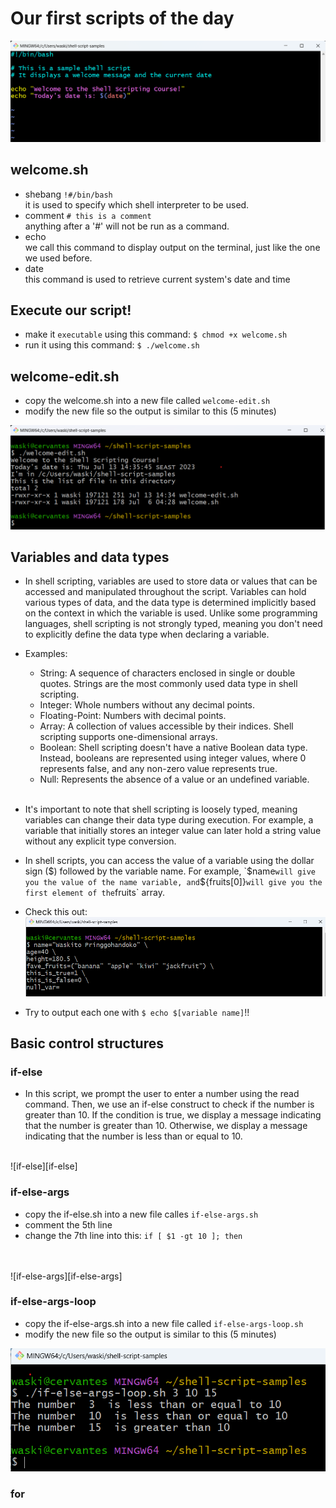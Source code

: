 # Our first scripts of the day

![welcome][welcome]

## welcome.sh
- shebang `!#/bin/bash` <br>
it is used to specify which shell interpreter to be used.
- comment `# this is a comment`<br>
anything after a '#' will not be run as a command.
- echo<br>
we call this command to display output on the terminal, just like the one we used before.
- date<br>
this command is used to retrieve current system's date and time

## Execute our script!
- make it `executable` using this command: `$ chmod +x welcome.sh`
- run it using this command: `$ ./welcome.sh`

## welcome-edit.sh

- copy the welcome.sh into a new file called `welcome-edit.sh`
- modify the new file so the output is similar to this (5 minutes)<br>

![welcome-edit][welcome-edit]

## Variables and data types
- In shell scripting, variables are used to store data or values that can be accessed and manipulated throughout the script. Variables can hold various types of data, and the data type is determined implicitly based on the context in which the variable is used. Unlike some programming languages, shell scripting is not strongly typed, meaning you don't need to explicitly define the data type when declaring a variable.
- Examples:
  - String: A sequence of characters enclosed in single or double quotes. Strings are the most commonly used data type in shell scripting.
  - Integer: Whole numbers without any decimal points.
  - Floating-Point: Numbers with decimal points.
  - Array: A collection of values accessible by their indices. Shell scripting supports one-dimensional arrays.
  - Boolean: Shell scripting doesn't have a native Boolean data type. Instead, booleans are represented using integer values, where 0 represents false, and any non-zero value represents true.
  - Null: Represents the absence of a value or an undefined variable.
  <br>
- It's important to note that shell scripting is loosely typed, meaning variables can change their data type during execution. For example, a variable that initially stores an integer value can later hold a string value without any explicit type conversion.

- In shell scripts, you can access the value of a variable using the dollar sign ($) followed by the variable name. For example, `$name` will give you the value of the name variable, and `${fruits[0]}` will give you the first element of the `fruits` array.

- Check this out:<br>
![variables][variables]

- Try to output each one with `$ echo $[variable name]`!!

## Basic control structures
### if-else
- In this script, we prompt the user to enter a number using the read command. Then, we use an if-else construct to check if the number is greater than 10. If the condition is true, we display a message indicating that the number is greater than 10. Otherwise, we display a message indicating that the number is less than or equal to 10.
<br>
![if-else][if-else]

### if-else-args
- copy the if-else.sh into a new file calles `if-else-args.sh`
- comment the 5th line
- change the 7th line into this: `if [ $1 -gt 10 ]; then`
<br>
<br>
![if-else-args][if-else-args]

### if-else-args-loop
- copy the if-else-args.sh into a new file called `if-else-args-loop.sh`
- modify the new file so the output is similar to this (5 minutes)<br>

![if-else-args-loop][if-else-args-loop]

### for




[welcome]: images/2-welcome.png
[welcome-edit]: images/2-welcome-edit.png
[if-else-args-loop]: images/2-if-else-args-loop.png
[variables]: images/2-variables.png
[if-else]: images/2-if-else.png
[if-else-args]: images/2-if-else-args.png

